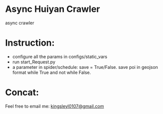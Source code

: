 # Async Huiyan Crawler
async crawler

# Instruction:
- configure all the params in configs/static_vars
- run start_Request.py
- a parameter in spider/schedule: save = True/False. save poi in geojson format while True and not while False.


# Concat:
Feel free to email me: kingsleyl0107@gmail.com